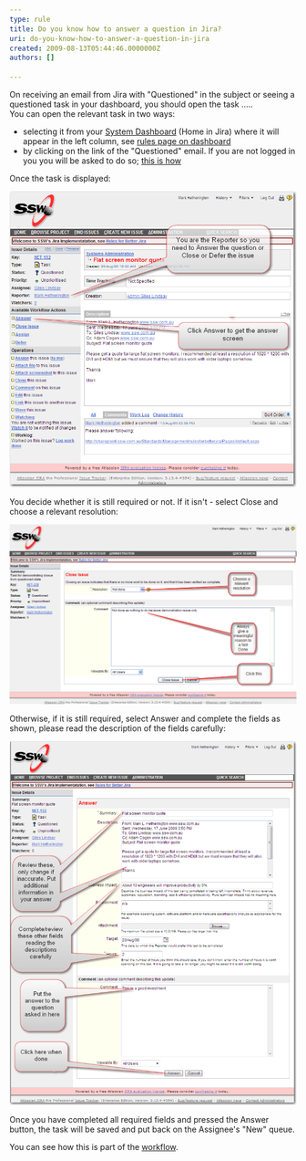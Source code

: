 ```yaml
---
type: rule
title: Do you know how to answer a question in Jira?
uri: do-you-know-how-to-answer-a-question-in-jira
created: 2009-08-13T05:44:46.0000000Z
authors: []

---
```


On receiving an email from Jira with "Questioned" in the subject or seeing a questioned task in your dashboard,  you should open the task .....  
You can open the relevant task in two ways:

- selecting it from your [System Dashboard](/Pages/HowdoIansweraquestioninJira.aspx) (Home in Jira) where it will appear in the left column, see [rules page on dashboard](/Pages/SystemDashboard.aspx)
- by clicking on the link of the "Questioned" email.  If you are not logged in you you will be asked to do so; [this is how](/Pages/HowdoIsignintoJira.aspx)


Once the task is displayed:


![](TaskToAnswer.png)

You decide whether it is still required or not. 
If it isn't - select Close and choose a relevant resolution:


![](ClosingFromQuestion.png)

Otherwise, if it is still required, select Answer and complete the fields as shown, please read the description of the fields carefully:


![](Answer.png)

Once you have completed all required fields and pressed the Answer button, the task will be saved and put back on the Assignee's "New" queue.

You can see how this is part of the [workflow](/Pages/workflow.aspx).
